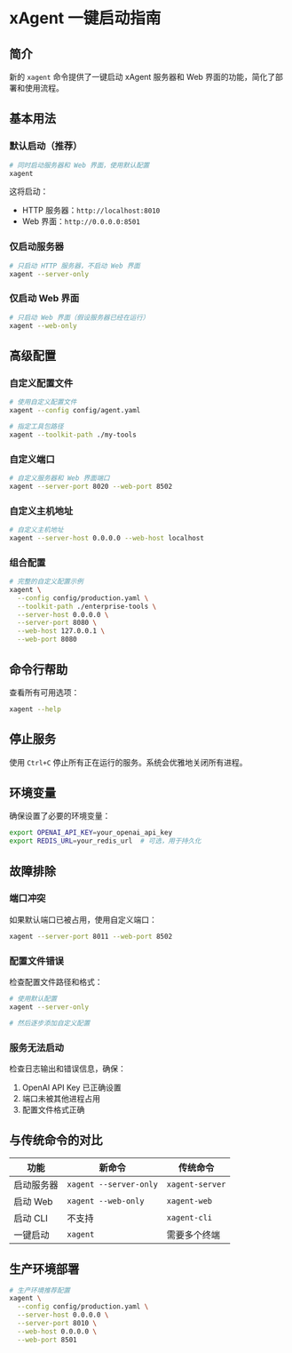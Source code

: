 # xAgent 一键启动指南

## 简介

新的 `xagent` 命令提供了一键启动 xAgent 服务器和 Web 界面的功能，简化了部署和使用流程。

## 基本用法

### 默认启动（推荐）
```bash
# 同时启动服务器和 Web 界面，使用默认配置
xagent
```

这将启动：
- HTTP 服务器：`http://localhost:8010`
- Web 界面：`http://0.0.0.0:8501`

### 仅启动服务器
```bash
# 只启动 HTTP 服务器，不启动 Web 界面
xagent --server-only
```

### 仅启动 Web 界面
```bash
# 只启动 Web 界面（假设服务器已经在运行）
xagent --web-only
```

## 高级配置

### 自定义配置文件
```bash
# 使用自定义配置文件
xagent --config config/agent.yaml

# 指定工具包路径
xagent --toolkit-path ./my-tools
```

### 自定义端口
```bash
# 自定义服务器和 Web 界面端口
xagent --server-port 8020 --web-port 8502
```

### 自定义主机地址
```bash
# 自定义主机地址
xagent --server-host 0.0.0.0 --web-host localhost
```

### 组合配置
```bash
# 完整的自定义配置示例
xagent \
  --config config/production.yaml \
  --toolkit-path ./enterprise-tools \
  --server-host 0.0.0.0 \
  --server-port 8080 \
  --web-host 127.0.0.1 \
  --web-port 8080
```

## 命令行帮助

查看所有可用选项：
```bash
xagent --help
```

## 停止服务

使用 `Ctrl+C` 停止所有正在运行的服务。系统会优雅地关闭所有进程。

## 环境变量

确保设置了必要的环境变量：
```bash
export OPENAI_API_KEY=your_openai_api_key
export REDIS_URL=your_redis_url  # 可选，用于持久化
```

## 故障排除

### 端口冲突
如果默认端口已被占用，使用自定义端口：
```bash
xagent --server-port 8011 --web-port 8502
```

### 配置文件错误
检查配置文件路径和格式：
```bash
# 使用默认配置
xagent --server-only

# 然后逐步添加自定义配置
```

### 服务无法启动
检查日志输出和错误信息，确保：
1. OpenAI API Key 已正确设置
2. 端口未被其他进程占用
3. 配置文件格式正确

## 与传统命令的对比

| 功能 | 新命令 | 传统命令 |
|------|--------|----------|
| 启动服务器 | `xagent --server-only` | `xagent-server` |
| 启动 Web | `xagent --web-only` | `xagent-web` |
| 启动 CLI | 不支持 | `xagent-cli` |
| 一键启动 | `xagent` | 需要多个终端 |

## 生产环境部署

```bash
# 生产环境推荐配置
xagent \
  --config config/production.yaml \
  --server-host 0.0.0.0 \
  --server-port 8010 \
  --web-host 0.0.0.0 \
  --web-port 8501
```
